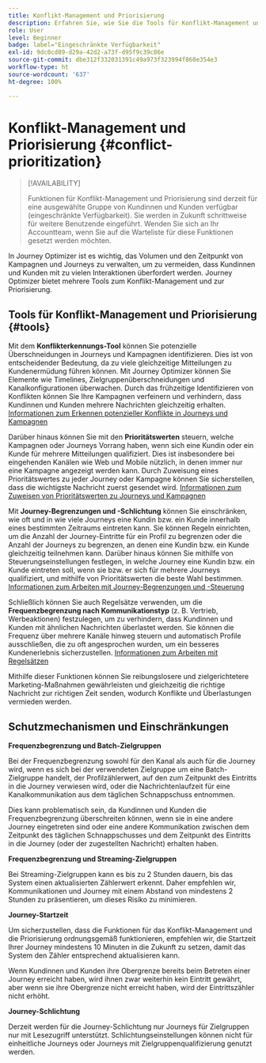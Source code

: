 ```yaml
---
title: Konflikt-Management und Priorisierung
description: Erfahren Sie, wie Sie die Tools für Konflikt-Management und Priorisierung in Journey Optimizer nutzen können.
role: User
level: Beginner
badge: label="Eingeschränkte Verfügbarkeit"
exl-id: 9dc0cd89-d29a-42d2-a73f-d95f9c39c86e
source-git-commit: dbe312f332031391c49a973f323994f860e354e3
workflow-type: ht
source-wordcount: '637'
ht-degree: 100%

---
```


# Konflikt-Management und Priorisierung {#conflict-prioritization}

>[!AVAILABILITY]
>
>Funktionen für Konflikt-Management und Priorisierung sind derzeit für eine ausgewählte Gruppe von Kundinnen und Kunden verfügbar (eingeschränkte Verfügbarkeit). Sie werden in Zukunft schrittweise für weitere Benutzende eingeführt. Wenden Sie sich an Ihr Accountteam, wenn Sie auf die Warteliste für diese Funktionen gesetzt werden möchten.

In Journey Optimizer ist es wichtig, das Volumen und den Zeitpunkt von Kampagnen und Journeys zu verwalten, um zu vermeiden, dass Kundinnen und Kunden mit zu vielen Interaktionen überfordert werden. Journey Optimizer bietet mehrere Tools zum Konflikt-Management und zur Priorisierung.

## Tools für Konflikt-Management und Priorisierung {#tools}

Mit dem **Konflikterkennungs-Tool** können Sie potenzielle Überschneidungen in Journeys und Kampagnen identifizieren. Dies ist von entscheidender Bedeutung, da zu viele gleichzeitige Mitteilungen zu Kundenermüdung führen können. Mit Journey Optimizer können Sie Elemente wie Timelines, Zielgruppenüberschneidungen und Kanalkonfigurationen überwachen. Durch das frühzeitige Identifizieren von Konflikten können Sie Ihre Kampagnen verfeinern und verhindern, dass Kundinnen und Kunden mehrere Nachrichten gleichzeitig erhalten. [Informationen zum Erkennen potenzieller Konflikte in Journeys und Kampagnen](conflicts.md)

Darüber hinaus können Sie mit den **Prioritätswerten** steuern, welche Kampagnen oder Journeys Vorrang haben, wenn sich eine Kundin oder ein Kunde für mehrere Mitteilungen qualifiziert. Dies ist insbesondere bei eingehenden Kanälen wie Web und Mobile nützlich, in denen immer nur eine Kampagne angezeigt werden kann. Durch Zuweisung eines Prioritätswertes zu jeder Journey oder Kampagne können Sie sicherstellen, dass die wichtigste Nachricht zuerst gesendet wird. [Informationen zum Zuweisen von Prioritätswerten zu Journeys und Kampagnen](priority-scores.md)

Mit **Journey-Begrenzungen und -Schlichtung** können Sie einschränken, wie oft und in wie viele Journeys eine Kundin bzw. ein Kunde innerhalb eines bestimmten Zeitraums eintreten kann. Sie können Regeln einrichten, um die Anzahl der Journey-Eintritte für ein Profil zu begrenzen oder die Anzahl der Journeys zu begrenzen, an denen eine Kundin bzw. ein Kunde gleichzeitig teilnehmen kann. Darüber hinaus können Sie mithilfe von Steuerungseinstellungen festlegen, in welche Journey eine Kundin bzw. ein Kunde eintreten soll, wenn sie bzw. er sich für mehrere Journeys qualifiziert, und mithilfe von Prioritätswerten die beste Wahl bestimmen. [Informationen zum Arbeiten mit Journey-Begrenzungen und -Steuerung](journey-capping.md)

Schließlich können Sie auch Regelsätze verwenden, um die **Frequenzbegrenzung nach Kommunikationstyp** (z. B. Vertrieb, Werbeaktionen) festzulegen, um zu verhindern, dass Kundinnen und Kunden mit ähnlichen Nachrichten überlastet werden. Sie können die Frequenz über mehrere Kanäle hinweg steuern und automatisch Profile ausschließen, die zu oft angesprochen wurden, um ein besseres Kundenerlebnis sicherzustellen. [Informationen zum Arbeiten mit Regelsätzen](../configuration/rule-sets.md)</li></ul>

Mithilfe dieser Funktionen können Sie reibungslosere und zielgerichtetere Marketing-Maßnahmen gewährleisten und gleichzeitig die richtige Nachricht zur richtigen Zeit senden, wodurch Konflikte und Überlastungen vermieden werden.

## Schutzmechanismen und Einschränkungen

**Frequenzbegrenzung und Batch-Zielgruppen**

Bei der Frequenzbegrenzung sowohl für den Kanal als auch für die Journey wird, wenn es sich bei der verwendeten Zielgruppe um eine Batch-Zielgruppe handelt, der Profilzählerwert, auf den zum Zeitpunkt des Eintritts in die Journey verwiesen wird, oder die Nachrichtenlaufzeit für eine Kanalkommunikation aus dem täglichen Schnappschuss entnommen.

Dies kann problematisch sein, da Kundinnen und Kunden die Frequenzbegrenzung überschreiten können, wenn sie in eine andere Journey eingetreten sind oder eine andere Kommunikation zwischen dem Zeitpunkt des täglichen Schnappschusses und dem Zeitpunkt des Eintritts in die Journey (oder der zugestellten Nachricht) erhalten haben.

**Frequenzbegrenzung und Streaming-Zielgruppen**

Bei Streaming-Zielgruppen kann es bis zu 2 Stunden dauern, bis das System einen aktualisierten Zählerwert erkennt. Daher empfehlen wir, Kommunikationen und Journey mit einem Abstand von mindestens 2 Stunden zu präsentieren, um dieses Risiko zu minimieren.

**Journey-Startzeit**

Um sicherzustellen, dass die Funktionen für das Konflikt-Management und die Priorisierung ordnungsgemäß funktionieren, empfehlen wir, die Startzeit Ihrer Journey mindestens 10 Minuten in die Zukunft zu setzen, damit das System den Zähler entsprechend aktualisieren kann.

Wenn Kundinnen und Kunden ihre Obergrenze bereits beim Betreten einer Journey erreicht haben, wird ihnen zwar weiterhin kein Eintritt gewährt, aber wenn sie ihre Obergrenze nicht erreicht haben, wird der Eintrittszähler nicht erhöht.

**Journey-Schlichtung**

Derzeit werden für die Journey-Schlichtung nur Journeys für Zielgruppen nur mit Lesezugriff unterstützt. Schlichtungseinstellungen können nicht für einheitliche Journeys oder Journeys mit Zielgruppenqualifizierung genutzt werden.
